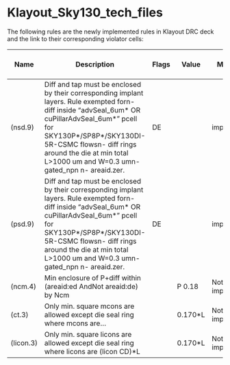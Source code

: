 # Klayout_Sky130_tech_files

The following rules are the newly implemented rules in Klayout DRC deck and the link to their corresponding violator cells:



| Name          | Description                                   | Flags	| Value		|	Magic Rule	 | KLayout Rule	 | Link to violator cell	| Notes         | 
| ------------- | --------------------------------------------- | ------| --------| -------------| ------------- | -----------------------|---------------|   
| (nsd.9)	      | Diff and tap must be enclosed by their corresponding implant layers. Rule exempted forn- diff inside “advSeal_6um* OR cuPillarAdvSeal_6um*” pcell for SKY130P*/SP8P*/SKY130DI-5R-CSMC flowsn- diff rings around the die at min total L>1000 um and W=0.3 umn- gated_npn n- areaid.zer. |	DE		|	|	implemented	| implemented	|[Violator Cell](https://github.com/NouranAbdelaziz/open_pdks/blob/master/sky130/klayout/Violator%20Cells/n_psdm_test.GDS)|	The rule was not tested for the exception|
(psd.9)       	| Diff and tap must be enclosed by their corresponding implant layers. Rule exempted forn- diff inside “advSeal_6um* OR cuPillarAdvSeal_6um*” pcell for SKY130P*/SP8P*/SKY130DI-5R-CSMC flowsn- diff rings around the die at min total L>1000 um and W=0.3 umn- gated_npn n- areaid.zer. |	DE		|	|	implemented	| implemented	|[Violator Cell](https://github.com/NouranAbdelaziz/open_pdks/blob/master/sky130/klayout/Violator%20Cells/n_psdm_test.GDS)|	The rule was not tested for the exception|
(ncm.4)	        | Min enclosure of P+diff within (areaid:ed AndNot areaid:de) by Ncm |	|P	0.18 |	Not implementable	| implemented	|[Violator Cell](https://github.com/NouranAbdelaziz/open_pdks/blob/master/sky130/klayout/Violator%20Cells/ncm_test.GDS) ||
(ct.3)	        | Only min. square mcons are allowed except die seal ring where mcons are… |	|0.170*L  |	Not implementable	| implemented	|[Violator Cell](https://github.com/NouranAbdelaziz/open_pdks/blob/master/sky130/klayout/Violator%20Cells/ncm_test.GDS) ||
(licon.3)	        | Only min. square licons are allowed except die seal ring where licons are (licon CD)*L |	|0.170*L  |	Not implementable	| implemented	|[Violator Cell](https://github.com/NouranAbdelaziz/open_pdks/blob/master/sky130/klayout/Violator%20Cells/ncm_test.GDS) ||

